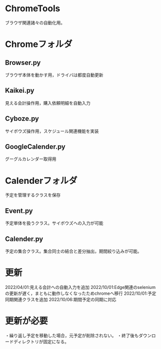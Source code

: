 # ChromeTools
ブラウザ関連諸々の自動化用。

# Chromeフォルダ
## Browser.py
ブラウザ本体を動かす用，ドライバは都度自動更新
## Kaikei.py
見える会計操作用，購入依頼明細を自動入力
## Cyboze.py
サイボウズ操作用，スケジュール関連機能を実装
## GoogleCalender.py
グーグルカレンダー取得用

# Calenderフォルダ
予定を管理するクラスを保存
## Event.py
予定単体を扱うクラス。サイボウズへの入力が可能
## Calender.py
予定の集合クラス。集合同士の結合と差分抽出，期間絞り込みが可能。

# 更新
2022/04/01:見える会計への自動入力を追加
2022/10/01:Edge関連のseleniumの更新が遅く，まともに動作しなくなったためchromeへ移行
2022/10/01:予定同期関連クラスを追加
2022/10/06:期間予定の同期に対応

# 更新が必要
・繰り返し予定を移動した場合，元予定が削除されない。
・終了後もダウンロードディレクトリが固定になる。